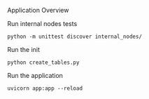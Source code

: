 Application Overview

Run internal nodes tests

    python -m unittest discover internal_nodes/

Run the init
    
    python create_tables.py

Run the application

    uvicorn app:app --reload

